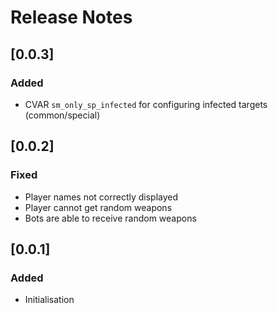 # Release Notes

## [0.0.3]

### Added

- CVAR `sm_only_sp_infected` for configuring infected targets (common/special)

## [0.0.2]

### Fixed

- Player names not correctly displayed
- Player cannot get random weapons
- Bots are able to receive random weapons

## [0.0.1]

### Added

- Initialisation

<!-- ### Added -->

<!-- ### Fixed -->

<!-- ### Removed -->
